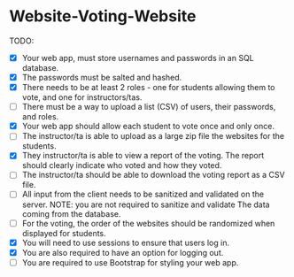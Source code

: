 # Website-Voting-Website

TODO:

- [x] Your web app, must store usernames and passwords in an SQL database.
- [x] The passwords must be salted and hashed.
- [x] There needs to be at least 2 roles - one for students allowing them to vote, and one for instructors/tas.
- [ ] There must be a way to upload a list (CSV) of users, their passwords, and roles.
- [x] Your web app should allow each student to vote once and only once.
- [ ] The instructor/ta is able to upload as a large zip file the websites for the students.  
- [x] They instructor/ta is able to view a report of the voting.  The report should clearly indicate who voted and how they voted.
- [ ] The instructor/ta should be able to download the voting report as a CSV file.
- [ ] All input from the client needs to be sanitized and validated on the server. NOTE: you are not required to sanitize and validate The data coming from the database.
- [ ] For the voting, the order of the websites should be randomized when displayed for students.
- [x] You will need to use sessions to ensure that users log in.
- [x] You are also required to have an option for logging out.
- [ ] You are required to use Bootstrap for styling your web app.
